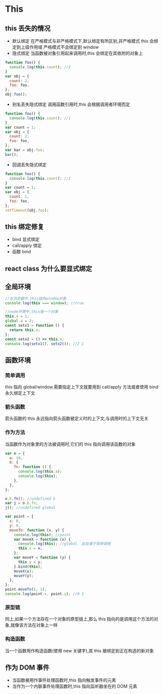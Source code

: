 # This

## this 丢失的情况

- 默认绑定
  在严格模式与非严格模式下,默认绑定有所区别,非严格模式 this 会绑定到上级作用域
  严格模式不会绑定到 window
- 隐式绑定
  当函数被对象引用起来调用时,this 会绑定在其依附的对象上

```javascript
function foo() {
  console.log(this.count); //2
}
var obj = {
  count: 2,
  foo: foo,
};
obj.foo();
```

- 别名丢失隐式绑定
  调用函数引用时,this 会根据调用者环境而定

```javascript
function foo() {
  console.log(this.count); //1
}
var count = 1;
var obj = {
  count: 2,
  foo: foo,
};
var bar = obj.foo;
bar();
```

- 回调丢失隐式绑定

```javascript
function foo() {
  console.log(this.count); //1
}
var count = 1;
var obj = {
  count: 2,
  foo: foo,
};
setTimeout(obj.foo);
```

## this 绑定修复

- bind 显式绑定
- call/apply 绑定
- 函数 bind

## react class 为什么要显式绑定

## 全局环境

```javascript
//在浏览器中,this指向window对象
console.log(this === window); //true

//node环境中,this是一个对象
this.a = 1;
global.a = 2;
const setx1 = function () {
  return this.a;
};
const setx2 = () => this.a;
console.log(setx1(), setx2()); //2 1
```

## 函数环境

### 简单调用

this 指向 global/window,需要指定上下文就要用到 call/apply 方法或者使用 bind 永久绑定上下文

### 箭头函数

箭头函数的 this 永远指向箭头函数被定义时的上下文,与调用时的上下文无关

### 作为方法

当函数作为对象里的方法被调用时,它们的 this 指向调用该函数的对象

```javascript
var o = {
  a: 10,
  b: {
    fn: function () {
      console.log(this.a);
      console.log(this);
    },
  },
};

o.b.fn(); //undefined b
var j = o.b.fn;
j(); //undefined global

var point = {
  x: 0,
  y: 0,
  moveTo: function (x, y) {
    console.log(this); //point
    var moveX = function (x) {
      console.log(this); //global  此处属于简单调用
      this.x = x;
    };
    var moveY = function (y) {
      this.y = y;
    }.bind(this);
    moveX(x);
    moveY(y);
  },
};
point.moveTo(1, 1);
console.log(point.x, point.y); //0 1
```

### 原型链

同上,如果一个方法存在一个对象的原型链上,那么 this 指向的是调用这个方法的对象,就像该方法在对象上一样

### 构造函数

当一个函数用作构造函数(使用 new 关键字),其 this 被绑定到正在构造的新对象

## 作为 DOM 事件

- 当函数被用作事件处理函数时,this 指向触发事件的元素
- 当作为一个内联事件处理函数时,this 指向监听器坐在的 DOM 元素
